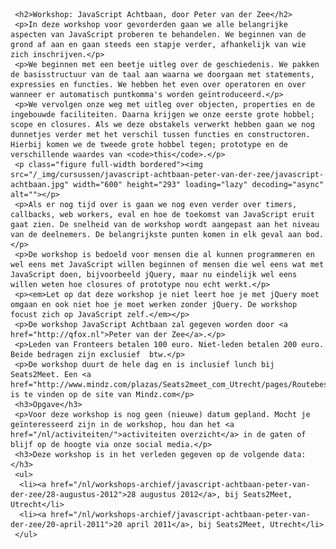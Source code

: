      <h2>Workshop: JavaScript Achtbaan, door Peter van der Zee</h2>
     <p>In deze workshop voor gevorderden gaan we alle belangrijke aspecten van JavaScript proberen te behandelen. We beginnen van de grond af aan en gaan steeds een stapje verder, afhankelijk van wie zich inschrijven.</p>
     <p>We beginnen met een beetje uitleg over de geschiedenis. We pakken de basisstructuur van de taal aan waarna we doorgaan met statements, expressies en functies. We hebben het even over operatoren en over wanneer er automatisch puntkomma's worden geïntroduceerd.</p>
     <p>We vervolgen onze weg met uitleg over objecten, properties en de ingebouwde faciliteiten. Daarna krijgen we onze eerste grote hobbel; scope en closures. Als we deze obstakels verwerkt hebben gaan we nog dunnetjes verder met het verschil tussen functies en constructoren. Hierbij komen we de tweede grote hobbel tegen; prototype en de verschillende waardes van <code>this</code>.</p>
     <p class="figure full-width bordered"><img src="/_img/cursussen/javascript-achtbaan-peter-van-der-zee/javascript-achtbaan.jpg" width="600" height="293" loading="lazy" decoding="async" alt=""></p>
     <p>Als er nog tijd over is gaan we nog even verder over timers, callbacks, web workers, eval en hoe de toekomst van JavaScript eruit gaat zien. De snelheid van de workshop wordt aangepast aan het niveau van de deelnemers. De belangrijkste punten komen in elk geval aan bod.</p>
     <p>De workshop is bedoeld voor mensen die al kunnen programmeren en wel eens met JavaScript willen beginnen of mensen die wel eens wat met JavaScript doen, bijvoorbeeld jQuery, maar nu eindelijk wel eens willen weten hoe closures of prototype nou echt werkt.</p>
     <p><em>Let op dat deze workshop je niet leert hoe je met jQuery moet omgaan en ook niet hoe je moet werken zonder jQuery. De workshop focust zich op JavaScript zelf.</em></p>
     <p>De workshop JavaScript Achtbaan zal gegeven worden door <a href="http://qfox.nl">Peter van der Zee</a>.</p>
     <p>Leden van Fronteers betalen 100 euro. Niet-leden betalen 200 euro. Beide bedragen zijn exclusief  btw.</p>
     <p>De workshop duurt de hele dag en is inclusief lunch bij Seats2Meet. Een <a href="http://www.mindz.com/plazas/Seats2meet_com_Utrecht/pages/Routebeschrijving_en_contact">routebeschrijving</a> is te vinden op de site van Mindz.com</p>
     <h3>Opgave</h3>
     <p>Voor deze workshop is nog geen (nieuwe) datum gepland. Mocht je geïnteresseerd zijn in de workshop, hou dan het <a href="/nl/activiteiten/">activiteiten overzicht</a> in de gaten of blijf op de hoogte via onze social media.</p>
     <h3>Deze workshop is in het verleden gegeven op de volgende data: </h3>
     <ul>
      <li><a href="/nl/workshops-archief/javascript-achtbaan-peter-van-der-zee/28-augustus-2012">28 augustus 2012</a>, bij Seats2Meet, Utrecht</li>
      <li><a href="/nl/workshops-archief/javascript-achtbaan-peter-van-der-zee/20-april-2011">20 april 2011</a>, bij Seats2Meet, Utrecht</li>
     </ul>
